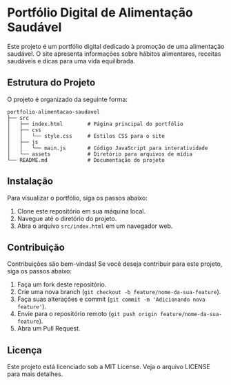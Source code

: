# Portfólio Digital de Alimentação Saudável

Este projeto é um portfólio digital dedicado à promoção de uma alimentação saudável. O site apresenta informações sobre hábitos alimentares, receitas saudáveis e dicas para uma vida equilibrada.

## Estrutura do Projeto

O projeto é organizado da seguinte forma:

```
portfolio-alimentacao-saudavel
├── src
│   ├── index.html        # Página principal do portfólio
│   ├── css
│   │   └── style.css     # Estilos CSS para o site
│   ├── js
│   │   └── main.js       # Código JavaScript para interatividade
│   └── assets            # Diretório para arquivos de mídia
└── README.md             # Documentação do projeto
```

## Instalação

Para visualizar o portfólio, siga os passos abaixo:

1. Clone este repositório em sua máquina local.
2. Navegue até o diretório do projeto.
3. Abra o arquivo `src/index.html` em um navegador web.

## Contribuição

Contribuições são bem-vindas! Se você deseja contribuir para este projeto, siga os passos abaixo:

1. Faça um fork deste repositório.
2. Crie uma nova branch (`git checkout -b feature/nome-da-sua-feature`).
3. Faça suas alterações e commit (`git commit -m 'Adicionando nova feature'`).
4. Envie para o repositório remoto (`git push origin feature/nome-da-sua-feature`).
5. Abra um Pull Request.

## Licença

Este projeto está licenciado sob a MIT License. Veja o arquivo LICENSE para mais detalhes.